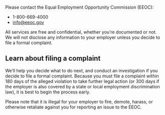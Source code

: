 ---
---

Please contact the Equal Employment Opportunity Commission (EEOC):

- 1-800-669-4000
- <info@eeoc.gov>

All services are free and confidential, whether you’re documented or not. We will not disclose any information to your employer unless you decide to file a formal complaint.

## Learn about filing a complaint

We’ll help you decide what to do next, and conduct an investigation if you decide to file a formal complaint. Because you must file a complaint within 180 days of the alleged violation to take further legal action (or 300 days if the employer is also covered by a state or local employment discrimination law), it is best to begin the process early.

Please note that it is illegal for your employer to fire, demote, harass, or otherwise retaliate against you for reporting an issue to the EEOC.
